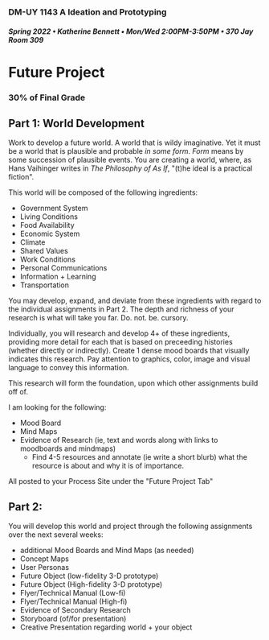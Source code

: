 ### DM-UY 1143 A Ideation and Prototyping
##### Spring 2022 • Katherine Bennett • Mon/Wed 2:00PM-3:50PM • 370 Jay Room 309

# Future Project

### 30% of Final Grade

## Part 1: World Development
Work to develop a future world. A world that is wildy imaginative. Yet it must be a world that is plausible and probable _in some form_. _Form_ means by some succession of plausible events. You are creating a world, where, as Hans Vaihinger writes in _The Philosophy of As If_,  "(t)he ideal is a practical fiction".

This world will be composed of the following ingredients:

* Government System
* Living Conditions
* Food Availability
* Economic System
* Climate
* Shared Values
* Work Conditions
* Personal Communications
* Information + Learning
* Transportation

 You may develop, expand, and deviate from these ingredients with regard to the individual assignments in Part 2. The depth and richness of your research is what will take you far. Do. not. be. cursory. 

Individually, you will research and develop 4+ of these ingredients, providing more detail for each that is based on preceeding histories (whether directly or indirectly). Create 1 dense mood boards that visually indicates this research. Pay attention to graphics, color, image and visual language to convey this information. 

This research will form the foundation, upon which other assignments build off of. 

I am looking for the following:

* Mood Board
* Mind Maps
* Evidence of Research (ie, text and words along with links to moodboards and mindmaps) 
    - Find 4-5 resources and annotate (ie write a short blurb) what the resource is about and why it is of importance.

All posted to your Process Site under the "Future Project Tab"

## Part 2:

You will develop this world and project through the following assignments over the next several weeks:


* additional Mood Boards and Mind Maps (as needed)
* Concept Maps
* User Personas
* Future Object (low-fidelity 3-D prototype)
* Future Object (High-fidelity 3-D prototype)
* Flyer/Technical Manual (Low-fi) 
* Flyer/Technical Manual (High-fi) 
* Evidence of Secondary Research
* Storyboard (of/for presentation)
* Creative Presentation regarding world + your object